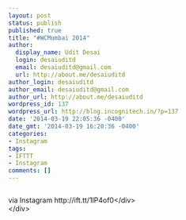 ```yaml
---
layout: post
status: publish
published: true
title: "#WCMumbai 2014"
author:
  display_name: Udit Desai
  login: desaiuditd
  email: desaiuditd@gmail.com
  url: http://about.me/desaiuditd
author_login: desaiuditd
author_email: desaiuditd@gmail.com
author_url: http://about.me/desaiuditd
wordpress_id: 137
wordpress_url: http://blog.incognitech.in/?p=137
date: '2014-03-19 22:05:36 -0400'
date_gmt: '2014-03-19 16:20:36 -0400'
categories:
- Instagram
tags:
- IFTTT
- Instagram
comments: []
---
```

<div><img alt="" src="http:&#47;&#47;distilleryimage4.s3.amazonaws.com&#47;555819ccaf8211e38e440ad7235ffb94_8.jpg" &#47;></p>
<div>via Instagram http:&#47;&#47;ift.tt&#47;1lP4of0<&#47;div><br />
<&#47;div></p>
